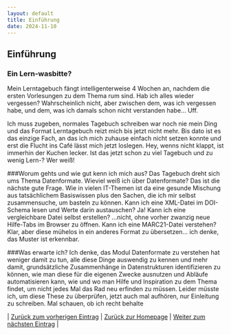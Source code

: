 ```yaml
---
layout: default
title: Einführung
date: 2024-11-10
---
```


## Einführung

### Ein Lern-wasbitte?
Mein Lerntagebuch fängt intelligenterweise 4 Wochen an, nachdem die ersten Vorlesungen zu dem Thema rum sind. Hab ich alles wieder vergessen? Wahrscheinlich nicht, aber zwischen dem, was ich vergessen habe, und dem, was ich damals schon nicht verstanden habe... Uff.

Ich muss zugeben, normales Tagebuch schreiben war noch nie mein Ding und das Format Lerntagebuch reizt mich bis jetzt nicht mehr. Bis dato ist es das einzige Fach, an das ich mich zuhause einfach nicht setzen konnte und erst die Flucht ins Café lässt mich jetzt loslegen. Hey, wenns nicht klappt, ist immerhin der Kuchen lecker. Ist das jetzt schon zu viel Tagebuch und zu wenig Lern-? Wer weiß!

###Worum gehts und wie gut kenn ich mich aus?
Das Tagebuch dreht sich ums Thema Datenformate. Wieviel weiß ich über Datenformate? Das ist die nächste gute Frage. Wie in vielen IT-Themen ist da eine gesunde Mischung aus tatsächlichem Basiswissen plus den Sachen, die ich mir selbst zusammensuche, um basteln zu können. Kann ich eine XML-Datei im DOI-Schema lesen und Werte darin austauschen? Ja! Kann ich eine vergleichbare Datei selbst erstellen? ...nicht, ohne vorher zwanzig neue Hilfe-Tabs im Browser zu öffnen. Kann ich eine MARC21-Datei verstehen? Klar, aber diese mühelos in ein anderes Format zu übersetzen... ich denke, das Muster ist erkennbar.

###Was erwarte ich?
Ich denke, das Modul Datenformate zu verstehen hat weniger damit zu tun, alle diese Dinge auswendig zu kennen und mehr damit, grundsätzliche Zusammenhänge in Datenstrukturen identifizieren zu können, wie man diese für die eigenen Zwecke ausnutzen und Abläufe automatisieren kann, wie und wo man Hilfe und Inspiration zu dem Thema findet, um nicht jedes Mal das Rad neu erfinden zu müssen. Leider müsste ich, um diese These zu überprüfen, jetzt auch mal aufhören, nur Einleitung zu schreiben. Mal schauen, ob ich recht behalte


| [Zurück zum vorherigen Eintrag](URL) | [Zurück zur Homepage](https://piaspios.github.io/datenformate/) | [Weiter zum nächsten Eintrag](URL) |
